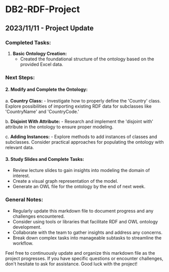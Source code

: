 # DB2-RDF-Project

## 2023/11/11 - Project Update

### Completed Tasks:

1. **Basic Ontology Creation:**
   - Created the foundational structure of the ontology based on the provided Excel data.

### Next Steps:

#### 2. Modify and Complete the Ontology:

   a. **Country Class:**
      - Investigate how to properly define the 'Country' class. Explore possibilities of importing existing RDF data for subclasses like 'CountryName' and 'CountryCode.'

   b. **Disjoint With Attribute:**
      - Research and implement the 'disjoint with' attribute in the ontology to ensure proper modeling.

   c. **Adding Instances:**
      - Explore methods to add instances of classes and subclasses. Consider practical approaches for populating the ontology with relevant data.

#### 3. Study Slides and Complete Tasks:

   - Review lecture slides to gain insights into modeling the domain of interest.
   - Create a visual graph representation of the model.
   - Generate an OWL file for the ontology by the end of next week.

### General Notes:

- Regularly update this markdown file to document progress and any challenges encountered.
- Consider using tools or libraries that facilitate RDF and OWL ontology development.
- Collaborate with the team to gather insights and address any concerns.
- Break down complex tasks into manageable subtasks to streamline the workflow.

Feel free to continuously update and organize this markdown file as the project progresses. If you have specific questions or encounter challenges, don't hesitate to ask for assistance. Good luck with the project!